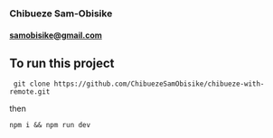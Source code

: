 ### Chibueze Sam-Obisike

#### samobisike@gmail.com

## To run this project

```
 git clone https://github.com/ChibuezeSamObisike/chibueze-with-remote.git
```

then

```
npm i && npm run dev
```
